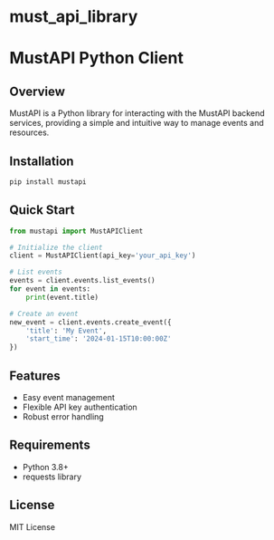 # must_api_library

# MustAPI Python Client

## Overview
MustAPI is a Python library for interacting with the MustAPI backend services, providing a simple and intuitive way to manage events and resources.

## Installation
```bash
pip install mustapi
```

## Quick Start
```python
from mustapi import MustAPIClient

# Initialize the client
client = MustAPIClient(api_key='your_api_key')

# List events
events = client.events.list_events()
for event in events:
    print(event.title)

# Create an event
new_event = client.events.create_event({
    'title': 'My Event',
    'start_time': '2024-01-15T10:00:00Z'
})
```

## Features
- Easy event management
- Flexible API key authentication
- Robust error handling

## Requirements
- Python 3.8+
- requests library

## License
MIT License